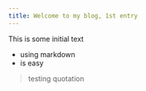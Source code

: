 ```yaml
---
title: Welcome to my blog, 1st entry
---
```


This is some initial text

- using markdown
- is easy

> testing quotation
